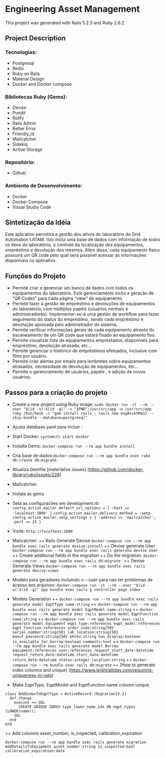 # Engineering Asset Management

This project was generated with Rails 5.2.3 and Ruby 2.6.2.

## Project Description

### Tecnologias:
+ Postgresql
+ Redis
+ Ruby on Rails
+ Material Design
+ Docker and Docker compose

### Bibliotecas Ruby (Gems):
+ Devise
+ Pundit
+ Rolify
+ Rails Admin
+ Better Error
+ Friendly_id
+ Mailcatcher
+ Sidekiq
+ Active Storage

### Repositório:
+ Github

### Ambiente de Desenvolvimento:
+ Docker
+ Docker Compose
+ Visual Studio Code


## Sintetização da Idéia
Este aplicativo permitirá a gestão dos ativos do laboratório da Grid Automation LATAM. Isto inclui uma base de dados com informação de todos os itens do laboratório, o controle da localização dos equipamentos, empréstimo e devolução dos mesmos. Além disso, cada equipamento físico possuirá um QR code pelo qual será possível acessar as informações disponíveis no aplicativo.

## Funções do Projeto
+ Permite criar e gerenciar um banco de dados com todos os equipamentos do laboratório. Este gerenciamento inclui a   geração de “QR Codes” para cada página “view” do equipamento.
+ Permite fazer a gestão de empréstimo e devoluções de  equipamentos do laboratório, com múltiplos papéis (usuários   normais e administradores).  Implementar-se-á uma gestão de workflow para fazer seguimento do status do empréstimo, sendo cada empréstimo e devolução aprovada pelo administrador do sistema.
+ Permite verificar informações gerais de cada equipamento através do escaneamento de um QR code que estará fixado ao equipamento fixo.
+ Permite visualizar lista de equipamentos emprestados, disponíveis para empréstimo, devolução atrasada, etc…
+ Permite gerenciar o histórico de empréstimos efetuados, inclusive com filtro por usuário.
+ Permite criar alertas por emails para lembretes sobre equipamentos atrasados, necessidade de devolução de equipamentos, etc…
+ Permite o gerenciamento de usuários, papéis , e adição de novos usuários.


## Passos para a criação do projeto
+ Create a new project using Ruby image:  `sudo docker run -it --rm --user "$(id -u):$(id -g)" -v "$PWD":/usr/src/app -w /usr/src/app ruby /bin/bash -c "gem install rails ; rails new engAssetMan2 --skip-bundle --database=postgresql"`

+ Ajusta database.yaml para incluir : 
+ Start Docker: `systemctl start docker `
+ Installa Gems: `docker-compose run --rm app bundle install`
+ Cria base de dados:`docker-compose run --rm app bundle exec rake db:create db:migrate`

+ Atualiza Gemfile 
 [materialize issues] (https://github.com/docker-library/ruby/issues/226)

+ Mailcatcher:
 + Instala as gems
 + Seta as configuraćões em development.rb
  `config.action_mailer.default_url_options = { :host => 'localhost:3000' }`
  `config.action_mailer.delivery_method = :smtp`
  `config.action_mailer.smtp_settings = { :address => 'mailcatcher', :port => 25 }`
 + Visite: `http://localhost:1080`

+ Mailcatcher:
 ++ Rails Generate Devise `docker-compose run --rm app bundle exec rails generate devise:install`
 ++ Devise generate User `docker-compose run --rm app bundle exec rails generate devise User`
    ++ Create additional fields in the migration
    ++ Do the migration: `docker-compose run --rm app bundle exec rails db:migrate `
 ++ Devise Generate Views `docker-compose run --rm app bundle exec rails generate devise:views`
+ Modelo para geradores incluindo o --user para nao ter problemas de acesso aos arquivos: `docker-compose run -it --rm --user "$(id -u):$(id -g)" app bundle exec rails g controller page index`
+ Models Generation
 ++ `docker-compose run --rm app bundle exec rails generate model EqptType name:string`
 ++ `docker-compose run --rm app bundle exec rails generate model EqptModel name:string`
 ++ `docker-compose run --rm app bundle exec rails generate model EqptFunction name:string`
 ++ `docker-compose run --rm app bundle exec rails generate model Equipment eqpt_type:references eqpt_model:references eqpt_function:references order_code:string{50} serial_number:string{50} lab_location:string{50} manuf_password:string{50} photo:string has_display:boolean is_available_for_borrow:boolean comments:text`
 ++ `docker-compose run --rm app bundle exec rails generate model Borrow equipment:references user:references request_start_date:datetime request_return_date:datetime start_date:datetime return_date:datetime status:integer location:string`
 ++ `docker-compose run --rm bundle exec rails db:migrate`
 ++ [How to generate index columns and unique] (https://www.leighhalliday.com/requiring-uniqueness-in-rails)
+ Make EqptType, EqptModel and EqptFunction name column unique.

```
class AddIndexToEqptType < ActiveRecord::Migration[5.2]
  def change
    execute <<-SQL
      CREATE UNIQUE INDEX type_lower_name_idx ON eqpt_types (LOWER(name));
    SQL
  end
end
```
++ Add columns asset_number, is_inspected, calibration_expiration
```
docker-compose run --rm app bundle exec rails generate migration AddDetailsToEquipment asset_number:string is_inspected:bool calibration_expiration:date
```

